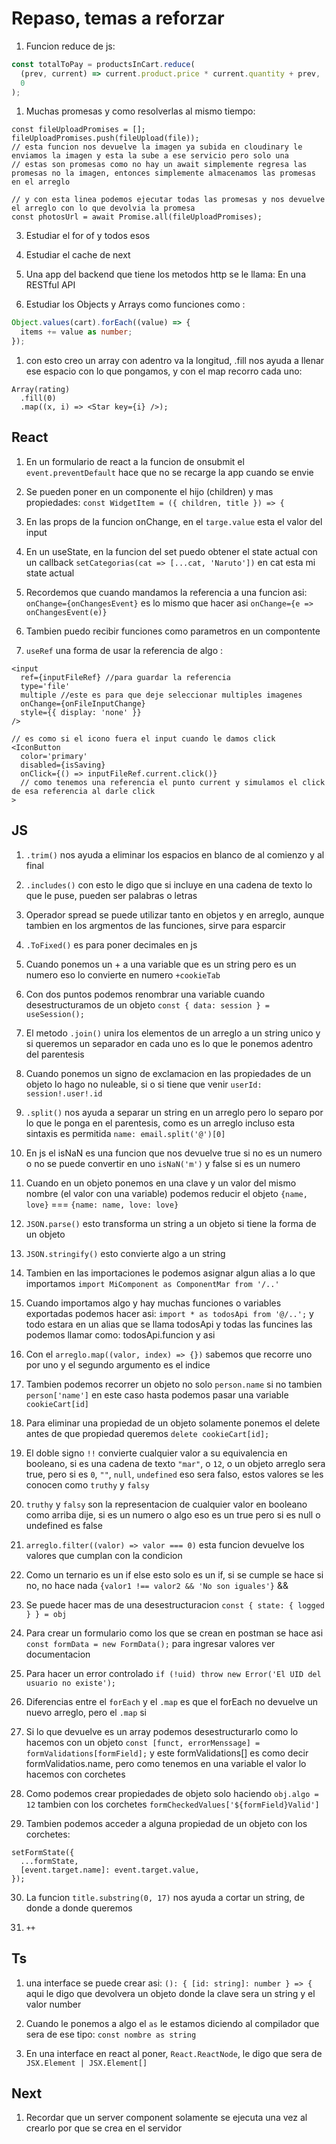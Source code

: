 # Repaso, temas a reforzar

1. Funcion reduce de js:

```js
const totalToPay = productsInCart.reduce(
  (prev, current) => current.product.price * current.quantity + prev,
  0
);
```

1. Muchas promesas y como resolverlas al mismo tiempo:

```tsx
const fileUploadPromises = [];
fileUploadPromises.push(fileUpload(file));
// esta funcion nos devuelve la imagen ya subida en cloudinary le enviamos la imagen y esta la sube a ese servicio pero solo una
// estas son promesas como no hay un await simplemente regresa las promesas no la imagen, entonces simplemente almacenamos las promesas en el arreglo

// y con esta linea podemos ejecutar todas las promesas y nos devuelve el arreglo con lo que devolvia la promesa
const photosUrl = await Promise.all(fileUploadPromises);
```

3. Estudiar el for of y todos esos

4. Estudiar el cache de next

5. Una app del backend que tiene los metodos http se le llama: En una RESTful API

6. Estudiar los Objects y Arrays como funciones como :

```ts
Object.values(cart).forEach((value) => {
  items += value as number;
});
```

1.  con esto creo un array con adentro va la longitud, .fill nos ayuda a llenar ese espacio con lo que pongamos, y con el map recorro cada uno:

```tsx
Array(rating)
  .fill(0)
  .map((x, i) => <Star key={i} />);
```

## React

1. En un formulario de react a la funcion de onsubmit el `event.preventDefault` hace que no se recarge la app cuando se envie

2. Se pueden poner en un componente el hijo (children) y mas propiedades: `const WidgetItem = ({ children, title }) => {`

3. En las props de la funcion onChange, en el `targe.value` esta el valor del input

4. En un useState, en la funcion del set puedo obtener el state actual con un callback `setCategorias(cat => [...cat, 'Naruto'])` en cat esta mi state actual

5. Recordemos que cuando mandamos la referencia a una funcion asi: `onChange={onChangesEvent}` es lo mismo que hacer asi `onChange={e => onChangesEvent(e)}`

6. Tambien puedo recibir funciones como parametros en un compontente

7. `useRef` una forma de usar la referencia de algo :

```tsx
<input
  ref={inputFileRef} //para guardar la referencia
  type='file'
  multiple //este es para que deje seleccionar multiples imagenes
  onChange={onFileInputChange}
  style={{ display: 'none' }}
/>

// es como si el icono fuera el input cuando le damos click
<IconButton
  color='primary'
  disabled={isSaving}
  onClick={() => inputFileRef.current.click()}
  // como tenemos una referencia el punto current y simulamos el click de esa referencia al darle click
>
```

## JS

1. `.trim()` nos ayuda a eliminar los espacios en blanco de al comienzo y al final

2. `.includes()` con esto le digo que si incluye en una cadena de texto lo que le puse, pueden ser palabras o letras

3. Operador spread se puede utilizar tanto en objetos y en arreglo, aunque tambien en los argmentos de las funciones, sirve para esparcir

4. `.ToFixed()` es para poner decimales en js

5. Cuando ponemos un + a una variable que es un string pero es un numero eso lo convierte en numero `+cookieTab`

6. Con dos puntos podemos renombrar una variable cuando desestructuramos de un objeto `const { data: session } = useSession();`

7. El metodo `.join()` unira los elementos de un arreglo a un string unico y si queremos un separador en cada uno es lo que le ponemos adentro del parentesis

8. Cuando ponemos un signo de exclamacion en las propiedades de un objeto lo hago no nuleable, si o si tiene que venir `userId: session!.user!.id`

9. `.split()` nos ayuda a separar un string en un arreglo pero lo separo por lo que le ponga en el parentesis, como es un arreglo incluso esta sintaxis es permitida `name: email.split('@')[0]`

10. En js el isNaN es una funcion que nos devuelve true si no es un numero o no se puede convertir en uno `isNaN('m')` y false si es un numero

11. Cuando en un objeto ponemos en una clave y un valor del mismo nombre (el valor con una variable) podemos reducir el objeto `{name, love}` === `{name: name, love: love}`

12. `JSON.parse()` esto transforma un string a un objeto si tiene la forma de un objeto

13. `JSON.stringify()` esto convierte algo a un string

14. Tambien en las importaciones le podemos asignar algun alias a lo que importamos `import MiComponent as ComponentMar from '/..'`

15. Cuando importamos algo y hay muchas funciones o variables exportadas podemos hacer asi: `import * as todosApi from '@/..';` y todo estara en un alias que se llama todosApi y todas las funcines las podemos llamar como: todosApi.funcion y asi

16. Con el `arreglo.map((valor, index) => {})` sabemos que recorre uno por uno y el segundo argumento es el indice

17. Tambien podemos recorrer un objeto no solo `person.name` si no tambien `person['name']` en este caso hasta podemos pasar una variable `cookieCart[id]`

18. Para eliminar una propiedad de un objeto solamente ponemos el delete antes de que propiedad queremos `delete cookieCart[id];`

19. El doble signo `!!` convierte cualquier valor a su equivalencia en booleano, si es una cadena de texto `"mar"`, o `12`, o un objeto arreglo sera true, pero si es `0`, `""`, `null`, `undefined` eso sera falso, estos valores se les conocen como `truthy` y `falsy`

20. `truthy` y `falsy` son la representacion de cualquier valor en booleano como arriba dije, si es un numero o algo eso es un true pero si es null o undefined es false

21. `arreglo.filter((valor) => valor === 0)` esta funcion devuelve los valores que cumplan con la condicion

22. Como un ternario es un if else esto solo es un if, si se cumple se hace si no, no hace nada `{valor1 !== valor2 && 'No son iguales'}` &&

23. Se puede hacer mas de una desestructuracion `const { state: { logged } } = obj`

24. Para crear un formulario como los que se crean en postman se hace asi `const formData = new FormData();` para ingresar valores ver documentacion

25. Para hacer un error controlado `if (!uid) throw new Error('El UID del usuario no existe');`

26. Diferencias entre el `forEach` y el `.map` es que el forEach no devuelve un nuevo arreglo, pero el `.map` si

27. Si lo que devuelve es un array podemos desestructurarlo como lo hacemos con un objeto `const [funct, errorMenssage] = formValidations[formField];` y este formValidations[] es como decir formValidatios.name, pero como tenemos en una variable el valor lo hacemos con corchetes

28. Como podemos crear propiedades de objeto solo haciendo `obj.algo = 12` tambien con los corchetes `formCheckedValues['${formField}Valid']`

29. Tambien podemos acceder a alguna propiedad de un objeto con los corchetes:

```tsx
setFormState({
  ...formState,
  [event.target.name]: event.target.value,
});
```

30. La funcion `title.substring(0, 17)` nos ayuda a cortar un string, de donde a donde queremos

31. `++`

## Ts

1. una interface se puede crear asi: `(): { [id: string]: number } => {` aqui le digo que devolvera un objeto donde la clave sera un string y el valor number

2. Cuando le ponemos a algo el `as` le estamos diciendo al compilador que sera de ese tipo: `const nombre as string`

3. En una interface en react al poner, `React.ReactNode`, le digo que sera de `JSX.Element | JSX.Element[]`

## Next

1. Recordar que un server component solamente se ejecuta una vez al crearlo por que se crea en el servidor
